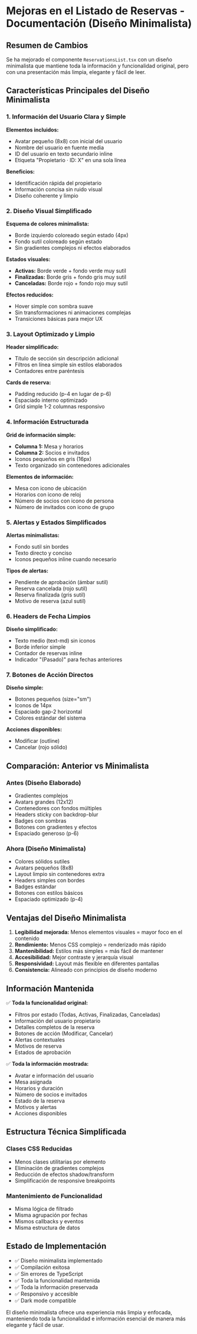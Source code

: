 # Mejoras en el Listado de Reservas - Documentación (Diseño Minimalista)

## Resumen de Cambios

Se ha mejorado el componente `ReservationsList.tsx` con un diseño minimalista que mantiene toda la información y funcionalidad original, pero con una presentación más limpia, elegante y fácil de leer.

## Características Principales del Diseño Minimalista

### 1. Información del Usuario Clara y Simple

**Elementos incluidos:**
- Avatar pequeño (8x8) con inicial del usuario
- Nombre del usuario en fuente media
- ID del usuario en texto secundario inline
- Etiqueta "Propietario · ID: X" en una sola línea

**Beneficios:**
- Identificación rápida del propietario
- Información concisa sin ruido visual
- Diseño coherente y limpio

### 2. Diseño Visual Simplificado

**Esquema de colores minimalista:**
- Borde izquierdo coloreado según estado (4px)
- Fondo sutil coloreado según estado
- Sin gradientes complejos ni efectos elaborados

**Estados visuales:**
- **Activas:** Borde verde + fondo verde muy sutil
- **Finalizadas:** Borde gris + fondo gris muy sutil  
- **Canceladas:** Borde rojo + fondo rojo muy sutil

**Efectos reducidos:**
- Hover simple con sombra suave
- Sin transformaciones ni animaciones complejas
- Transiciones básicas para mejor UX

### 3. Layout Optimizado y Limpio

**Header simplificado:**
- Título de sección sin descripción adicional
- Filtros en línea simple sin estilos elaborados
- Contadores entre paréntesis

**Cards de reserva:**
- Padding reducido (p-4 en lugar de p-6)
- Espaciado interno optimizado
- Grid simple 1-2 columnas responsivo

### 4. Información Estructurada

**Grid de información simple:**
- **Columna 1:** Mesa y horarios
- **Columna 2:** Socios e invitados
- Iconos pequeños en gris (16px)
- Texto organizado sin contenedores adicionales

**Elementos de información:**
- Mesa con icono de ubicación
- Horarios con icono de reloj
- Número de socios con icono de persona
- Número de invitados con icono de grupo

### 5. Alertas y Estados Simplificados

**Alertas minimalistas:**
- Fondo sutil sin bordes
- Texto directo y conciso
- Iconos pequeños inline cuando necesario

**Tipos de alertas:**
- Pendiente de aprobación (ámbar sutil)
- Reserva cancelada (rojo sutil)
- Reserva finalizada (gris sutil)
- Motivo de reserva (azul sutil)

### 6. Headers de Fecha Limpios

**Diseño simplificado:**
- Texto medio (text-md) sin iconos
- Borde inferior simple
- Contador de reservas inline
- Indicador "(Pasado)" para fechas anteriores

### 7. Botones de Acción Directos

**Diseño simple:**
- Botones pequeños (size="sm")
- Iconos de 14px
- Espaciado gap-2 horizontal
- Colores estándar del sistema

**Acciones disponibles:**
- Modificar (outline)
- Cancelar (rojo sólido)

## Comparación: Anterior vs Minimalista

### Antes (Diseño Elaborado)
- Gradientes complejos
- Avatars grandes (12x12)
- Contenedores con fondos múltiples
- Headers sticky con backdrop-blur
- Badges con sombras
- Botones con gradientes y efectos
- Espaciado generoso (p-6)

### Ahora (Diseño Minimalista)
- Colores sólidos sutiles
- Avatars pequeños (8x8)
- Layout limpio sin contenedores extra
- Headers simples con bordes
- Badges estándar
- Botones con estilos básicos
- Espaciado optimizado (p-4)

## Ventajas del Diseño Minimalista

1. **Legibilidad mejorada:** Menos elementos visuales = mayor foco en el contenido
2. **Rendimiento:** Menos CSS complejo = renderizado más rápido
3. **Mantenibilidad:** Estilos más simples = más fácil de mantener
4. **Accesibilidad:** Mejor contraste y jerarquía visual
5. **Responsividad:** Layout más flexible en diferentes pantallas
6. **Consistencia:** Alineado con principios de diseño moderno

## Información Mantenida

✅ **Toda la funcionalidad original:**
- Filtros por estado (Todas, Activas, Finalizadas, Canceladas)
- Información del usuario propietario
- Detalles completos de la reserva
- Botones de acción (Modificar, Cancelar)
- Alertas contextuales
- Motivos de reserva
- Estados de aprobación

✅ **Toda la información mostrada:**
- Avatar e información del usuario
- Mesa asignada
- Horarios y duración
- Número de socios e invitados
- Estado de la reserva
- Motivos y alertas
- Acciones disponibles

## Estructura Técnica Simplificada

### Clases CSS Reducidas
- Menos clases utilitarias por elemento
- Eliminación de gradientes complejos
- Reducción de efectos shadow/transform
- Simplificación de responsive breakpoints

### Mantenimiento de Funcionalidad
- Misma lógica de filtrado
- Misma agrupación por fechas
- Mismos callbacks y eventos
- Misma estructura de datos

## Estado de Implementación

- ✅ Diseño minimalista implementado
- ✅ Compilación exitosa
- ✅ Sin errores de TypeScript
- ✅ Toda la funcionalidad mantenida
- ✅ Toda la información preservada
- ✅ Responsivo y accesible
- ✅ Dark mode compatible

El diseño minimalista ofrece una experiencia más limpia y enfocada, manteniendo toda la funcionalidad e información esencial de manera más elegante y fácil de usar.
